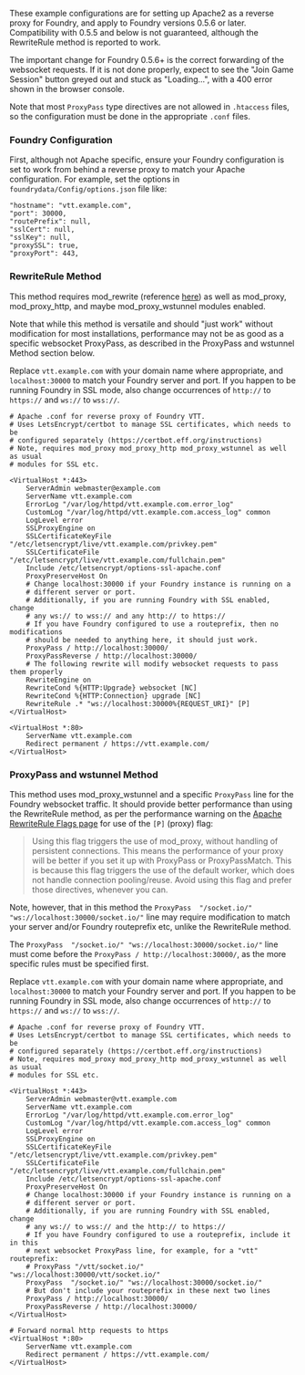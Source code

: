 These example configurations are for setting up Apache2 as a reverse proxy for Foundry, and apply to Foundry versions 0.5.6 or later. Compatibility with 0.5.5 and below is not guaranteed, although the RewriteRule method is reported to work.

The important change for Foundry 0.5.6+ is the correct forwarding of the websocket requests. If it is not done properly, expect to see the "Join Game Session" button greyed out and stuck as "Loading...", with a 400 error shown in the browser console. 

Note that most `ProxyPass` type directives are not allowed in `.htaccess` files, so the configuration must be done in the appropriate `.conf` files.

### Foundry Configuration

First, although not Apache specific, ensure your Foundry configuration is set to work from behind a reverse proxy to match your Apache configuration. For example, set the options in `foundrydata/Config/options.json` file like:
```
"hostname": "vtt.example.com",
"port": 30000,
"routePrefix": null,
"sslCert": null,
"sslKey": null,
"proxySSL": true,
"proxyPort": 443,
```

### RewriteRule Method

This method requires mod_rewrite (reference [here](https://www.happyassassin.net/posts/2018/11/23/reverse-proxying-websockets-with-apache-a-generic-approach-that-works-even-with-firefox/)) as well as mod_proxy, mod_proxy_http, and maybe mod_proxy_wstunnel modules enabled.

Note that while this method is versatile and should "just work" without modification for most installations, performance may not be as good as a specific websocket ProxyPass, as described in the ProxyPass and wstunnel Method section below.

Replace `vtt.example.com` with your domain name where appropriate, and `localhost:30000` to match your Foundry server and port. If you happen to be running Foundry in SSL mode, also change occurrences of `http://` to `https://` and `ws://` to `wss://`.

```
# Apache .conf for reverse proxy of Foundry VTT.
# Uses LetsEncrypt/certbot to manage SSL certificates, which needs to be
# configured separately (https://certbot.eff.org/instructions)
# Note, requires mod_proxy mod_proxy_http mod_proxy_wstunnel as well as usual
# modules for SSL etc.

<VirtualHost *:443>
    ServerAdmin webmaster@example.com
    ServerName vtt.example.com
    ErrorLog "/var/log/httpd/vtt.example.com.error_log"
    CustomLog "/var/log/httpd/vtt.example.com.access_log" common
    LogLevel error
    SSLProxyEngine on
    SSLCertificateKeyFile "/etc/letsencrypt/live/vtt.example.com/privkey.pem"
    SSLCertificateFile "/etc/letsencrypt/live/vtt.example.com/fullchain.pem"
    Include /etc/letsencrypt/options-ssl-apache.conf
    ProxyPreserveHost On
    # Change localhost:30000 if your Foundry instance is running on a
    # different server or port.
    # Additionally, if you are running Foundry with SSL enabled, change
    # any ws:// to wss:// and any http:// to https://
    # If you have Foundry configured to use a routeprefix, then no modifications
    # should be needed to anything here, it should just work.
    ProxyPass / http://localhost:30000/
    ProxyPassReverse / http://localhost:30000/
    # The following rewrite will modify websocket requests to pass them properly
    RewriteEngine on
    RewriteCond %{HTTP:Upgrade} websocket [NC]
    RewriteCond %{HTTP:Connection} upgrade [NC]
    RewriteRule .* "ws://localhost:30000%{REQUEST_URI}" [P]
</VirtualHost>

<VirtualHost *:80>
    ServerName vtt.example.com
    Redirect permanent / https://vtt.example.com/
</VirtualHost>
```
### ProxyPass and wstunnel Method

This method uses mod_proxy_wstunnel and a specific `ProxyPass` line for the Foundry websocket traffic. It should provide better performance than using the RewriteRule method, as per the performance warning on the [Apache RewriteRule Flags page](https://httpd.apache.org/docs/2.4/rewrite/flags.html) for use of the `[P]` (proxy) flag:

> Using this flag triggers the use of mod_proxy, without handling of persistent connections. This means the performance of your proxy will be better if you set it up with ProxyPass or ProxyPassMatch. This is because this flag triggers the use of the default worker, which does not handle connection pooling/reuse. Avoid using this flag and prefer those directives, whenever you can.

Note, however, that in this method the `ProxyPass  "/socket.io/" "ws://localhost:30000/socket.io/"` line may require modification to match your server and/or Foundry routeprefix etc, unlike the RewriteRule method.

The `ProxyPass  "/socket.io/" "ws://localhost:30000/socket.io/"` line must come before the `ProxyPass / http://localhost:30000/`, as the more specific rules must be specified first.

Replace `vtt.example.com` with your domain name where appropriate, and `localhost:30000` to match your Foundry server and port. If you happen to be running Foundry in SSL mode, also change occurrences of `http://` to `https://` and `ws://` to `wss://`.

```
# Apache .conf for reverse proxy of Foundry VTT.
# Uses LetsEncrypt/certbot to manage SSL certificates, which needs to be
# configured separately (https://certbot.eff.org/instructions)
# Note, requires mod_proxy mod_proxy_http mod_proxy_wstunnel as well as usual
# modules for SSL etc.

<VirtualHost *:443>
    ServerAdmin webmaster@vtt.example.com
    ServerName vtt.example.com
    ErrorLog "/var/log/httpd/vtt.example.com.error_log"
    CustomLog "/var/log/httpd/vtt.example.com.access_log" common
    LogLevel error
    SSLProxyEngine on
    SSLCertificateKeyFile "/etc/letsencrypt/live/vtt.example.com/privkey.pem"
    SSLCertificateFile "/etc/letsencrypt/live/vtt.example.com/fullchain.pem"
    Include /etc/letsencrypt/options-ssl-apache.conf
    ProxyPreserveHost On
    # Change localhost:30000 if your Foundry instance is running on a
    # different server or port.
    # Additionally, if you are running Foundry with SSL enabled, change
    # any ws:// to wss:// and the http:// to https://
    # If you have Foundry configured to use a routeprefix, include it in this
    # next websocket ProxyPass line, for example, for a "vtt" routeprefix:
    # ProxyPass "/vtt/socket.io/" "ws://localhost:30000/vtt/socket.io/"
    ProxyPass  "/socket.io/" "ws://localhost:30000/socket.io/"
    # But don't include your routeprefix in these next two lines
    ProxyPass / http://localhost:30000/
    ProxyPassReverse / http://localhost:30000/
</VirtualHost>

# Forward normal http requests to https
<VirtualHost *:80>
    ServerName vtt.example.com
    Redirect permanent / https://vtt.example.com/
</VirtualHost>
```
